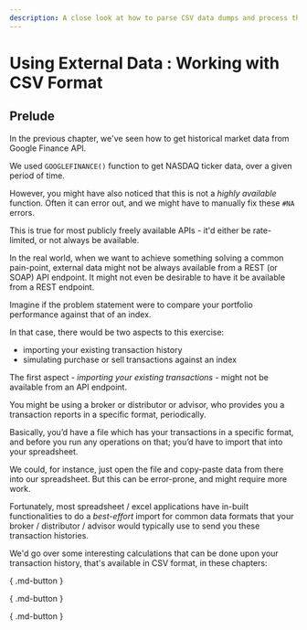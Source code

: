 ```yaml
---
description: A close look at how to parse CSV data dumps and process the same in your excel sheet or spreadsheet
---
```


# Using External Data : Working with CSV Format

## Prelude

In the previous chapter, we've seen how to get historical market data from Google Finance API.

We used `GOOGLEFINANCE()` function to get NASDAQ ticker data, over a given period of time.

However, you might have also noticed that this is not a *highly* *available* function. Often it can error out, and we might have to manually fix these `#NA` errors.

This is true for most publicly freely available APIs - it'd either be rate-limited, or not always be available.

In the real world, when we want to achieve something solving a common pain-point, external data might not be always available from a REST (or SOAP) API endpoint. It might not even be desirable to have it be available from a REST endpoint.

Imagine if the problem statement were to compare your portfolio performance against that of an index.

In that case, there would be two aspects to this exercise:

-   importing your existing transaction history
-   simulating purchase or sell transactions against an index

The first aspect - *importing your existing transactions* - might not be available from an API endpoint.

You might be using a broker or distributor or advisor, who provides you a transaction reports in a specific format, periodically.

Basically, you’d have a file which has your transactions in a specific format, and before you run any operations on that; you’d have to import that into your spreadsheet.

We could, for instance, just open the file and copy-paste data from there into our spreadsheet. But this can be error-prone, and might require more work.

Fortunately, most spreadsheet / excel applications have in-built functionalities to do a *best-effort* import for common data formats that your broker / distributor / advisor would typically use to send you these transaction histories.

We'd go over some interesting calculations that can be done upon your transaction history, that's available in CSV format, in these chapters:

[](csv-format.md){ .md-button }

[](computing-ltcg-eligible-equity-units.md){ .md-button }

[](process-for-estimating-tax.md){ .md-button }
